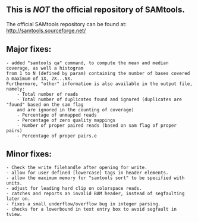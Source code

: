 ## This is *NOT* the official repository of SAMtools.  
The official SAMtools repository can be found at: http://samtools.sourceforge.net/ 

## Major fixes:
    - added "samtools qa" command, to compute the mean and median coverage, as well a histogram 
    from 1 to N (defined by param) containing the number of bases covered a maximum of 1X, 2X...NX. 
    Furthermore, "other" information is also available in the output file, namely:
        - Total number of reads
        - Total number of duplicates found and ignored (duplicates are "found" based on the sam flag 
        and are ignored in the counting of coverage)
        - Percentage of unmapped reads
        - Percentage of zero quality mappings
        - Number of proper paired reads (based on sam flag of proper pairs)
        - Percentage of proper pairs.e

## Minor fixes:
    - Check the write filehandle after opening for write.
    - allow for user defined [lowercase] tags in header elements.
    - allow the maximum memory for "samtools sort" to be specified with units.
    - adjust for leading hard clip on colorspace reads.
    - catches and reports an invalid BAM header, instead of segfaulting later on.
    - fixes a small underflow/overflow bug in integer parsing.
    - checks for a lowerbound in text entry box to avoid segfault in tview.
